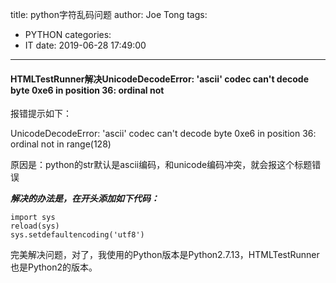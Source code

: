 title: python字符乱码问题
author: Joe Tong
tags:
  - PYTHON
categories:
  - IT
date: 2019-06-28 17:49:00
---
#### HTMLTestRunner解决UnicodeDecodeError: 'ascii' codec can't decode byte 0xe6 in position 36: ordinal not

报错提示如下：

UnicodeDecodeError: 'ascii' codec can't decode byte 0xe6 in position 36: ordinal not in range(128)

原因是：python的str默认是ascii编码，和unicode编码冲突，就会报这个标题错误


***解决的办法是，在开头添加如下代码：***
```
import sys
reload(sys)
sys.setdefaultencoding('utf8')
```


完美解决问题，对了，我使用的Python版本是Python2.7.13，HTMLTestRunner也是Python2的版本。
